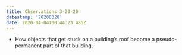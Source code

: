 ```yaml
---
title: Observations 3-20-20
datestamp: '20200320'
date: 2020-04-04T00:44:23.485Z
---
```

- How objects that get stuck on a building’s roof become a pseudo-permanent part of that building.